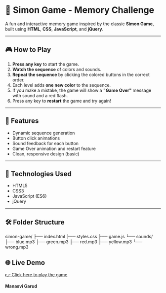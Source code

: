# 🧠 Simon Game - Memory Challenge

A fun and interactive memory game inspired by the classic **Simon Game**, built using **HTML**, **CSS**, **JavaScript**, and **jQuery**.

---

## 🎮 How to Play

1. **Press any key** to start the game.
2. **Watch the sequence** of colors and sounds.
3. **Repeat the sequence** by clicking the colored buttons in the correct order.
4. Each level adds **one new color** to the sequence.
5. If you make a mistake, the game will show a **"Game Over"** message with sound and a red flash.
6. Press any key to **restart** the game and try again!

---

## 🧩 Features

- Dynamic sequence generation
- Button click animations
- Sound feedback for each button
- Game Over animation and restart feature
- Clean, responsive design (basic)

---

## 🔧 Technologies Used

- HTML5
- CSS3
- JavaScript (ES6)
- jQuery

---

## 🛠️ Folder Structure

simon-game/
├── index.html
├── styles.css
├── game.js
└── sounds/
├── blue.mp3
├── green.mp3
├── red.mp3
├── yellow.mp3
└── wrong.mp3

## 🌐 Live Demo

[👉 Click here to play the game](https://manasvigarud.github.io/SimonGame/)


**Manasvi Garud**
